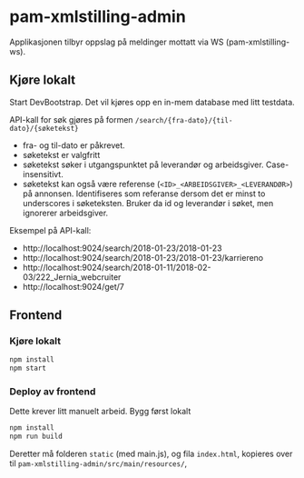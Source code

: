 # pam-xmlstilling-admin
Applikasjonen tilbyr oppslag på meldinger mottatt via WS (pam-xmlstilling-ws).

## Kjøre lokalt
Start DevBootstrap. Det vil kjøres opp en in-mem database med litt testdata.

API-kall for søk gjøres på formen `/search/{fra-dato}/{til-dato}/{søketekst}`
* fra- og til-dato er påkrevet.
* søketekst er valgfritt
* søketekst søker i utgangspunktet på leverandør og arbeidsgiver. Case-insensitivt.
* søketekst kan også være referense (`<ID>_<ARBEIDSGIVER>_<LEVERANDØR>`) på annonsen. Identifiseres som referanse dersom det er minst to underscores
i søketeksten. Bruker da id og leverandør i søket, men ignorerer arbeidsgiver.

Eksempel på API-kall:
* http://localhost:9024/search/2018-01-23/2018-01-23
* http://localhost:9024/search/2018-01-23/2018-01-23/karriereno
* http://localhost:9024/search/2018-01-11/2018-02-03/222_Jernia_webcruiter
* http://localhost:9024/get/7


## Frontend
### Kjøre lokalt

```sh 
npm install
npm start
```

### Deploy av frontend
Dette krever litt manuelt arbeid. 
Bygg først lokalt
```sh 
npm install
npm run build
```

Deretter må folderen `static` (med main.js), og fila `index.html`, kopieres over til `pam-xmlstilling-admin/src/main/resources/`,

